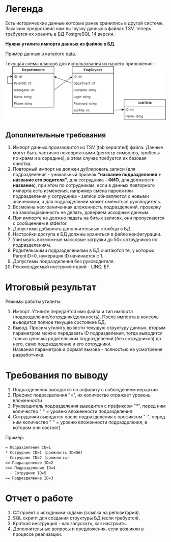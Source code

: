 # Легенда

Есть исторические данные которые ранее хранились в другой системе, Заказчик предоставил нам выгрузку данных в файлах TSV, теперь требуется их хранить в БД PostgreSQL 14 версии. 

**Нужна утилита импорта данных из файлов в БД.**  

Пример данных в каталоге [data](data/).

Текущая схема классов для использования из нашего приложения:  
![](img/68761bcc27ea98d8909e7fc1e2c3e5af8cbe17df.png)  

## Дополнительные требования

1. Импорт данных производится из TSV (tab separated) файла. Данные могут быть частично некорректными (регистр символов, пробелы по краям и в середине), в этом случае требуется их базовая очистка.
2. Повторный импорт не должен дублировать записи (для подразделения - уникальный признак **"название подразделения + название его родителя"**, для сотрудника - **ФИО**, для должности - **название**), при этом по сотрудникам, если в данных повторного импорта есть изменения, например смена пароля или подразделения у сотрудника - записи обновляются с новыми значениями, а для подразделений может смениться руководитель.  
3. Возможна неограниченная вложенность подразделений, проверку на закольцованность не делать, доверяем исходным данным.  
4. При импорте не должно падать на битых записях, они пропускаются с сообщением в stderror.  
5. Допустимо добавлять дополнительные столбцы в БД.  
6. Настройки доступа в БД должны храниться в файле конфигурации.  
7. Учитывать возможные массовые загрузки до 50к сотрудников по подразделениям.  
8. Родительскими подразделениями в БД считаются те, у которых ParentID=0, нумерация ID начинается с 1.  
9. Допустимы подразделения без руководителя.  
10. Рекомендуемый инструментарий - LINQ, EF.  

# Итоговый результат

Режимы работы утилиты:  

1. Импорт. Утилите передаётся имя файла и тип импорта (подразделение/сотрудник/должность). После импорта в консоль выводится полное текущее состояние БД.  
2. Вывод. Просим утилиту вывести текущую структуру данных, вторым параметром можно передавать ID подразделения, тогда выводится только цепочка родительских подразделений (без сотрудников) до него, само подразделение и его сотрудники.  
   Названия параметров и формат вызова - полностью на усмотрение разработчика.

# Требования по выводу

1. Подразделения выводятся по алфавиту с соблюдением иерархии
2. Префикс подразделения "=", их количество отражает уровень вложенности
3. Руководитель подразделения выводится с префиксом "*", перед ним количество " " = уровню вложенности подразделения
4. Сотрудники выводятся после подразделения с префиксом "-", перед ним количество " " = уровню вложенности подразделения, в котором они состоят)

Пример:

```
= Подразделение ID=1
* Сотрудник ID=1 (должность ID=56)
- Сотрудник ID=2 (должность)
== Подразделение ID=2
=== Подразделение ID=4
  - Сотрудник ID=5
== Подразделение ID=3
```

# Отчет о работе

1. C# проект с исходными кодами (ссылка на репозиторий).  
2. SQL скрипт для создания структуры БД (если требуется).  
3. Краткая инструкция - как запускать, как настроить.  
4. Дополнительные вопросы и предложения, если возникли в процессе реализации.  
